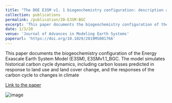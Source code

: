```yaml
---
title: "The DOE E3SM v1. 1 biogeochemistry configuration: description and simulated ecosystem_climate responses to historical changes in forcing"
collection: publications
permalink: /publication/20-E3SM-BGC
excerpt: 'This paper documents the biogeochemistry configuration of the Energy Exascale Earth System Model (E3SM), E3SMv1.1_BGC. The model simulates historical carbon cycle dynamics, including carbon losses predicted in response to land use and land cover change, and the responses of the carbon cycle to changes in climate'
date: 1/3/20
venue: 'Journal of Advances in Modeling Earth Systems'
paperurl: 'https://doi.org/10.1029/2019MS001766'
---
```

This paper documents the biogeochemistry configuration of the Energy Exascale Earth System Model (E3SM), E3SMv1.1_BGC. The model simulates historical carbon cycle dynamics, including carbon losses predicted in response to land use and land cover change, and the responses of the carbon cycle to changes in climate

[Link to the paper](https://doi.org/10.1029/2019MS001766)

![image](../images/papers/20-E3SM-BGC.png)
